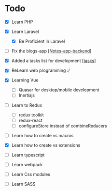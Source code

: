 # Todo

- [x] Learn PHP
- [x] Learn Laravel
  - [x] Be Proficient in Laravel
- [ ] Fix the blogs-app [[Notes-app-backend]]
- [x] Added a tasks list for development [[tasks]]
- [x] ReLearn web programming :/
- [x] Learning Vue
  - [ ] Quasar for desktop/mobile development
  - [ ] Inertiajs
- [ ] Learn to Redux
  - [ ] redux toolkit
  - [ ] redux-react
  - [ ] configureStore instead of combineReducers
- [ ] Learn how to create vs macros
- [x] Learn how to create vs extensions
- [ ] Learn typescript
- [ ] Learn webpack
- [ ] Learn Css modules
- [ ] Learn SASS


[//begin]: # "Autogenerated link references for markdown compatibility"
[Notes-app-backend]: notes-development/projects/Notes-app-backend "Blogs app backend"
[tasks]: notes-development/tasks "Tasks"
[//end]: # "Autogenerated link references"